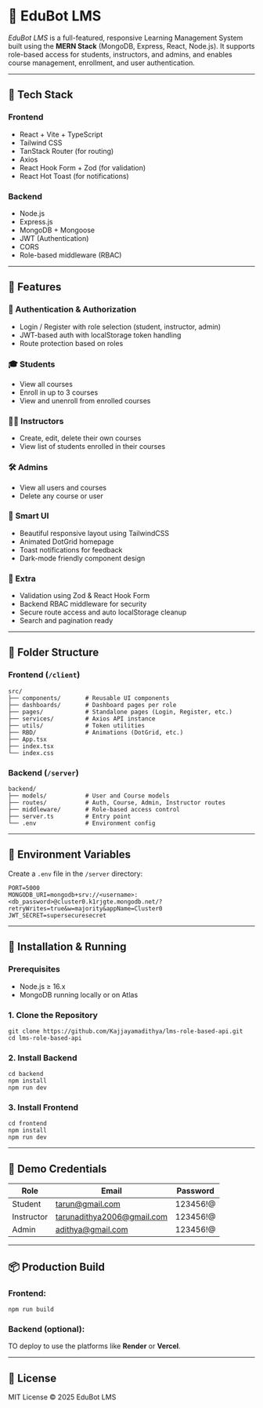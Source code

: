 # 📘 EduBot LMS

*EduBot LMS* is a full-featured, responsive Learning Management System built using the **MERN Stack** (MongoDB, Express, React, Node.js). It supports role-based access for students, instructors, and admins, and enables course management, enrollment, and user authentication.

---

## 🔧 Tech Stack

### Frontend
- React + Vite + TypeScript
- Tailwind CSS
- TanStack Router (for routing)
- Axios
- React Hook Form + Zod (for validation)
- React Hot Toast (for notifications)

### Backend
- Node.js
- Express.js
- MongoDB + Mongoose
- JWT (Authentication)
- CORS
- Role-based middleware (RBAC)

---

## 🚀 Features

### 👤 Authentication & Authorization
- Login / Register with role selection (student, instructor, admin)
- JWT-based auth with localStorage token handling
- Route protection based on roles

### 🎓 Students
- View all courses
- Enroll in up to 3 courses
- View and unenroll from enrolled courses

### 👨‍🏫 Instructors
- Create, edit, delete their own courses
- View list of students enrolled in their courses

### 🛠 Admins
- View all users and courses
- Delete any course or user

### 🧠 Smart UI
- Beautiful responsive layout using TailwindCSS
- Animated DotGrid homepage
- Toast notifications for feedback
- Dark-mode friendly component design

### 🧩 Extra
- Validation using Zod & React Hook Form
- Backend RBAC middleware for security
- Secure route access and auto localStorage cleanup
- Search and pagination ready

---

## 📁 Folder Structure

### Frontend (`/client`)
```
src/
├── components/       # Reusable UI components
├── dashboards/       # Dashboard pages per role
├── pages/            # Standalone pages (Login, Register, etc.)
├── services/         # Axios API instance
├── utils/            # Token utilities
├── RBD/              # Animations (DotGrid, etc.)
├── App.tsx
├── index.tsx
└── index.css
```

### Backend (`/server`)
```
backend/
├── models/           # User and Course models
├── routes/           # Auth, Course, Admin, Instructor routes
├── middleware/       # Role-based access control
├── server.ts         # Entry point
└── .env              # Environment config
```

---

## 🔐 Environment Variables

Create a `.env` file in the `/server` directory:

```env
PORT=5000
MONGODB_URI=mongodb+srv://<username>:<db_password>@cluster0.k1rjgte.mongodb.net/?retryWrites=true&w=majority&appName=Cluster0
JWT_SECRET=supersecuresecret
```

---

## 🧪 Installation & Running

### Prerequisites
- Node.js ≥ 16.x
- MongoDB running locally or on Atlas

### 1. Clone the Repository

``` 
git clone https://github.com/Kajjayamadithya/lms-role-based-api.git
cd lms-role-based-api
```

### 2. Install Backend

``` 
cd backend
npm install
npm run dev
```

### 3. Install Frontend

``` 
cd frontend
npm install
npm run dev
```

---

## 🧪 Demo Credentials

| Role       | Email                       | Password |
|------------|-----------------------------|----------|
| Student    | tarun@gmail.com             | 123456!@ |
| Instructor | tarunadithya2006@gmail.com  | 123456!@ |
| Admin      | adithya@gmail.com           | 123456!@ |

---

## 📦 Production Build

### Frontend:

```
npm run build
```

### Backend (optional):
TO  deploy to use the  platforms like **Render** or **Vercel**.

---

## 📜 License

MIT License © 2025 EduBot LMS

